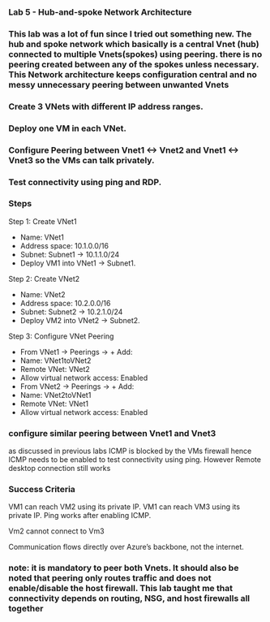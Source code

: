 ### Lab 5 - Hub-and-spoke Network Architecture
### This lab was a lot of fun since I tried out something new. The hub and spoke network which basically is a central Vnet (hub) connected to multiple Vnets(spokes) using peering. there is no peering created between any of the spokes unless necessary. This Network architecture keeps configuration central and no messy unnecessary peering between unwanted Vnets


### Create 3 VNets with different IP address ranges.

### Deploy one VM in each VNet.

### Configure Peering between Vnet1 <-> Vnet2 and Vnet1 <-> Vnet3 so the VMs can talk privately.

### Test connectivity using ping and RDP.

### Steps
Step 1: Create VNet1
- Name: VNet1
- Address space: 10.1.0.0/16
- Subnet: Subnet1 -> 10.1.1.0/24
- Deploy VM1 into VNet1 -> Subnet1.

Step 2: Create VNet2
- Name: VNet2
- Address space: 10.2.0.0/16
- Subnet: Subnet2 -> 10.2.1.0/24
- Deploy VM2 into VNet2 -> Subnet2.

Step 3: Configure VNet Peering
- From VNet1 → Peerings -> + Add:
- Name: VNet1toVNet2
- Remote VNet: VNet2
- Allow virtual network access: Enabled
- From VNet2 → Peerings -> + Add:
- Name: VNet2toVNet1
- Remote VNet: VNet1
- Allow virtual network access: Enabled

### configure similar peering between Vnet1 and Vnet3


as discussed in previous labs ICMP is blocked by the VMs firewall hence ICMP needs to be enabled to test connectivity using ping.
However Remote desktop connection still works

### Success Criteria

VM1 can reach VM2 using its private IP.
VM1 can reach VM3 using its private IP.
Ping works after enabling ICMP.

Vm2 cannot connect to Vm3


Communication flows directly over Azure’s backbone, not the internet.


### note: it is mandatory to peer both Vnets. It should also be noted that peering only routes traffic and does not enable/disable the host firewall. This lab taught me that connectivity depends on routing, NSG, and host firewalls all together
